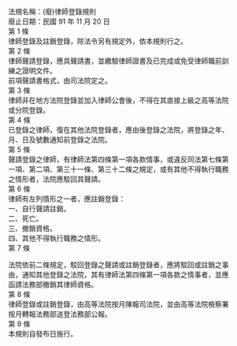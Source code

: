 法規名稱：(廢)律師登錄規則  
廢止日期：民國 91 年 11 月 20 日  
第 1 條  
律師登錄及註銷登錄，除法令另有規定外，依本規則行之。  
第 2 條  
律師聲請登錄，應具聲請書，並繳驗律師證書及已完成或免受律師職前訓  
練之證明文件。  
前項聲請書格式，由司法院定之。  
第 3 條  
律師非在地方法院登錄並加入律師公會後，不得在其直接上級之高等法院  
或分院登錄。  
第 4 條  
已登錄之律師，復在其他法院登錄者，應由後登錄之法院，將登錄之年、  
月、日及號數通知前登錄之法院。  
第 5 條  
聲請登錄之律師，有律師法第四條第一項各款情事，或違反同法第七條第  
一項、第二項、第三十一條、第三十二條之規定，或有其他不得執行職務  
之情形者，法院應駁回其聲請。  
第 6 條  
律師有左列情形之一者，應註銷登錄：  
一、自行聲請註銷。  
二、死亡。  
三、撤銷資格。  
四、其他不得執行職務之情形。  
第 7 條  


法院依前二條規定，駁回登錄之聲請或註銷登錄者，應將駁回或註銷之事  
由，通知其他登錄之法院，其有律師法第四條第一項各款之情事者，並應  
函請法務部撤銷其律師資格。  
第 8 條  
律師登錄或註銷登錄，由高等法院按月陳報司法院，並由高等法院檢察署  
按月轉報法務部送登法務部公報。  
第 9 條  
本規則自發布日施行。  


